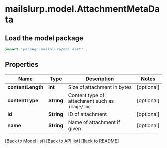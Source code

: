 # mailslurp.model.AttachmentMetaData

## Load the model package
```dart
import 'package:mailslurp/api.dart';
```

## Properties
Name | Type | Description | Notes
------------ | ------------- | ------------- | -------------
**contentLength** | **int** | Size of attachment in bytes | [optional] 
**contentType** | **String** | Content type of attachment such as `image/png` | [optional] 
**id** | **String** | ID of attachment | [optional] 
**name** | **String** | Name of attachment if given | [optional] 

[[Back to Model list]](../README#documentation-for-models) [[Back to API list]](../README#documentation-for-api-endpoints) [[Back to README]](../README)


